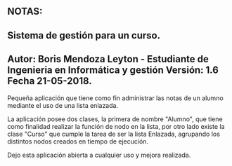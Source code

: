 
## NOTAS:

## Sistema de gestión para un curso.
## Autor: Boris Mendoza Leyton - Estudiante de Ingenieria en Informática y gestión Versión: 1.6 Fecha 21-05-2018.

 Pequeña aplicación que tiene como fin administrar las notas de un alumno mediante el uso de una lista enlazada.
 
 La aplicación posee dos clases, la primera de nombre "Alumno", que tiene como finalidad realizar la función de nodo en la lista,
 por otro lado existe la clase "Curso" que cumple la tarea de ser la lista Enlazada, agrupando los distintos nodos creados en tiempo de ejecución.
 
 Dejo esta aplicación abierta a cualquier uso y mejora realizada. 
 
 